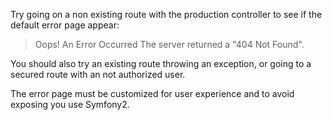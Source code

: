 Try going on a non existing route with the production controller to see if the default error page appear:

> Oops! An Error Occurred
> The server returned a "404 Not Found".

You should also try an existing route throwing an exception, or going to a secured route with
an not authorized user.

The error page must be customized for user experience and to avoid exposing you use Symfony2.
